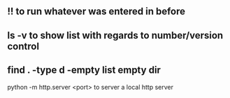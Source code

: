 !!
to run whatever was entered in before
---
ls -v
to show list with regards to number/version control
---
find . -type d -empty
list empty dir
---
python -m http.server \<port\>
to server a local http server

